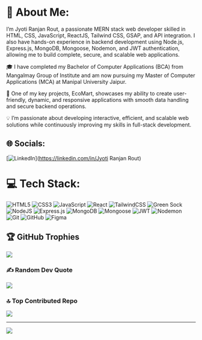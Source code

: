 # 💫 About Me:
I’m Jyoti Ranjan Rout, a passionate MERN stack web developer skilled in HTML, CSS, JavaScript, ReactJS, Tailwind CSS, GSAP, and API integration. I also have hands-on experience in backend development using Node.js, Express.js, MongoDB, Mongoose, Nodemon, and JWT authentication, allowing me to build complete, secure, and scalable web applications.

🎓 I have completed my Bachelor of Computer Applications (BCA) from Mangalmay Group of Institute and am now pursuing my Master of Computer Applications (MCA) at Manipal University Jaipur.

💼 One of my key projects, EcoMart, showcases my ability to create user-friendly, dynamic, and responsive applications with smooth data handling and secure backend operations.

💡 I’m passionate about developing interactive, efficient, and scalable web solutions while continuously improving my skills in full-stack development.


## 🌐 Socials:
[![LinkedIn](https://img.shields.io/badge/LinkedIn-%230077B5.svg?logo=linkedin&logoColor=white)](https://linkedin.com/in/Jyoti Ranjan Rout) 

# 💻 Tech Stack:
![HTML5](https://img.shields.io/badge/html5-%23E34F26.svg?style=for-the-badge&logo=html5&logoColor=white) 
![CSS3](https://img.shields.io/badge/css3-%231572B6.svg?style=for-the-badge&logo=css3&logoColor=white) 
![JavaScript](https://img.shields.io/badge/javascript-%23323330.svg?style=for-the-badge&logo=javascript&logoColor=%23F7DF1E) 
![React](https://img.shields.io/badge/react-%2320232a.svg?style=for-the-badge&logo=react&logoColor=%2361DAFB) 
![TailwindCSS](https://img.shields.io/badge/tailwindcss-%2338B2AC.svg?style=for-the-badge&logo=tailwind-css&logoColor=white) 
![Green Sock](https://img.shields.io/badge/green%20sock-88CE02?style=for-the-badge&logo=greensock&logoColor=white) 
![NodeJS](https://img.shields.io/badge/node.js-6DA55F?style=for-the-badge&logo=node.js&logoColor=white) 
![Express.js](https://img.shields.io/badge/express.js-%23404d59.svg?style=for-the-badge&logo=express&logoColor=%2361DAFB) 
![MongoDB](https://img.shields.io/badge/MongoDB-%234ea94b.svg?style=for-the-badge&logo=mongodb&logoColor=white) 
![Mongoose](https://img.shields.io/badge/mongoose-%23880000.svg?style=for-the-badge&logo=mongoose&logoColor=white) 
![JWT](https://img.shields.io/badge/JWT-black?style=for-the-badge&logo=JSON%20web%20tokens) 
![Nodemon](https://img.shields.io/badge/Nodemon-%2376D04B.svg?style=for-the-badge&logo=nodemon&logoColor=white) 
![Git](https://img.shields.io/badge/git-%23F05033.svg?style=for-the-badge&logo=git&logoColor=white) 
![GitHub](https://img.shields.io/badge/github-%23121011.svg?style=for-the-badge&logo=github&logoColor=white) 
![Figma](https://img.shields.io/badge/figma-%23F24E1E.svg?style=for-the-badge&logo=figma&logoColor=white)

## 🏆 GitHub Trophies
![](https://github-profile-trophy.vercel.app/?username=Rinturanjan&theme=radical&no-frame=false&no-bg=true&margin-w=4)

### ✍️ Random Dev Quote
![](https://quotes-github-readme.vercel.app/api?type=horizontal&theme=radical)

### 🔝 Top Contributed Repo
![](https://github-contributor-stats.vercel.app/api?username=Rinturanjan&limit=5&theme=dark&combine_all_yearly_contributions=true)

---
[![](https://visitcount.itsvg.in/api?id=Rinturanjan&icon=0&color=0)](https://visitcount.itsvg.in)

<!-- Proudly created with GPRM ( https://gprm.itsvg.in ) -->
